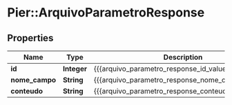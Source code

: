# Pier::ArquivoParametroResponse

## Properties
Name | Type | Description | Notes
------------ | ------------- | ------------- | -------------
**id** | **Integer** | {{{arquivo_parametro_response_id_value}}} | [optional] 
**nome_campo** | **String** | {{{arquivo_parametro_response_nome_campo_value}}} | 
**conteudo** | **String** | {{{arquivo_parametro_response_conteudo_value}}} | 



